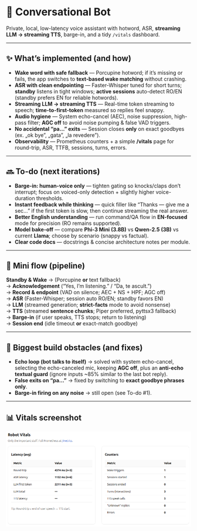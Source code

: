 # 🧠 Conversational Bot

Private, local, low-latency voice assistant with hotword, ASR, **streaming LLM → streaming TTS**, barge-in, and a tidy `/vitals` dashboard.

---

## ✨ What’s implemented (and how)

- **Wake word with safe fallback** — Porcupine hotword; if it’s missing or fails, the app switches to **text-based wake matching** without crashing.  
- **ASR with clean endpointing** — Faster-Whisper tuned for short turns; **standby** listens in tight windows; **active sessions** auto-detect RO/EN (standby prefers EN for reliable hotwords).  
- **Streaming LLM → streaming TTS** — Real-time token streaming to speech; **time-to-first-token** measured so replies feel snappy.  
- **Audio hygiene** — System echo-cancel (AEC), noise suppression, high-pass filter; **AGC off** to avoid noise pumping & false VAD triggers.  
- **No accidental “pa…” exits** — Session closes **only** on exact goodbyes (ex. „ok bye”, „gata”, „la revedere”).  
- **Observability** — Prometheus counters + a simple **/vitals** page for round-trip, ASR, TTFB, sessions, turns, errors.

---

## 🔜 To-do (next iterations)

- **Barge-in: human-voice only** — tighten gating so knocks/claps don’t interrupt; focus on voiced-only detection + slightly higher voice-duration thresholds.  
- **Instant feedback while thinking** — quick filler like “Thanks — give me a sec…” if the first token is slow, then continue streaming the real answer.  
- **Better English understanding** — run command/QA flow in **EN-focused** mode for precision (RO remains supported).  
- **Model bake-off** — compare **Phi-3 Mini (3.8B)** vs **Qwen-2.5 (3B)** vs current **Llama**; choose by scenario (snappy vs factual).  
- **Clear code docs** — docstrings & concise architecture notes per module.

---

## 🧩 Mini flow (pipeline)

**Standby & Wake** → (Porcupine **or** text fallback)  
→ **Acknowledgement** (“Yes, I’m listening.” / “Da, te ascult.”)  
→ **Record & endpoint** (VAD on silence; AEC + NS + HPF; AGC off)  
→ **ASR** (Faster-Whisper; session auto RO/EN; standby favors EN)  
→ **LLM** (streamed generation; **strict-facts** mode to avoid nonsense)  
→ **TTS** (streamed **sentence chunks**; Piper preferred, pyttsx3 fallback)  
→ **Barge-in** (if user speaks, TTS stops; return to listening)  
→ **Session end** (idle timeout **or** exact-match goodbye)

---

## 🧪 Biggest build obstacles (and fixes)

- **Echo loop (bot talks to itself)** → solved with system echo-cancel, selecting the echo-canceled mic, keeping **AGC off**, plus an **anti-echo textual guard** (ignore inputs ~85% similar to the last bot reply).  
- **False exits on “pa…”** → fixed by switching to **exact goodbye phrases only**.  
- **Barge-in firing on any noise** → still open (see To-do #1).

---

## 📊 Vitals screenshot

![Robot Vitals](src/utils/vitals.png)

